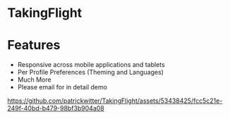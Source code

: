 # TakingFlight

# Features
- Responsive across mobile applications and tablets
- Per Profile Preferences (Theming and Languages)
- Much More
- Please email for in detail demo

https://github.com/patrickwitter/TakingFlight/assets/53438425/fcc5c21e-249f-40bd-b479-98bf3b904a08

